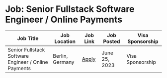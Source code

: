 # Job: Senior Fullstack Software Engineer / Online Payments

| Job Title | Job Location | Job Link | Job Posted | Visa Sponsorship |
| --- | --- | --- | --- | --- |
| Senior Fullstack Software Engineer / Online Payments | Berlin, Germany | [Apply](https://www.sumup.com/careers/positions/berlin-germany/engineering/senior-fullstack-software-engineer-online-payments-/6711500002/) | June 25, 2023 | Visa Sponsorship |
